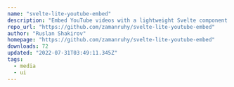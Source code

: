 ```yaml
---
name: "svelte-lite-youtube-embed"
description: "Embed YouTube videos with a lightweight Svelte component."
repo_url: "https://github.com/zamanruhy/svelte-lite-youtube-embed"
author: "Ruslan Shakirov"
homepage: "https://github.com/zamanruhy/svelte-lite-youtube-embed"
downloads: 72
updated: "2022-07-31T03:49:11.345Z"
tags: 
  - media
  - ui
---
```

